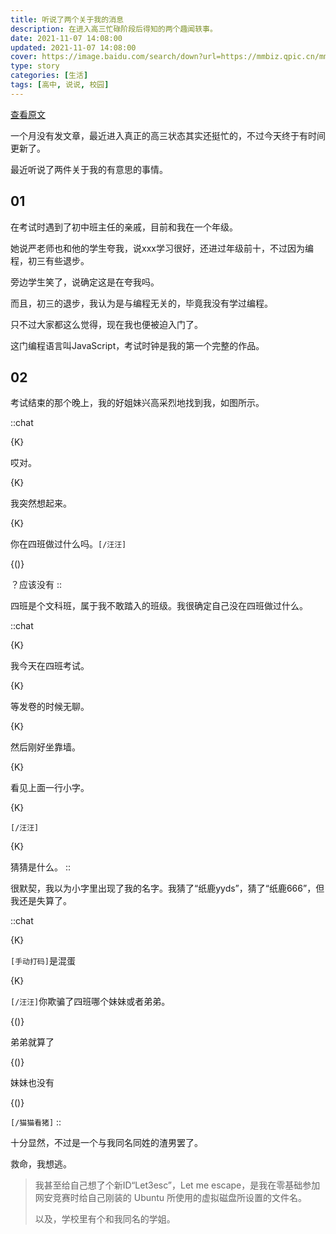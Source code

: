 ```yaml
---
title: 听说了两个关于我的消息
description: 在进入高三忙碌阶段后得知的两个趣闻轶事。
date: 2021-11-07 14:08:00
updated: 2021-11-07 14:08:00
cover: https://image.baidu.com/search/down?url=https://mmbiz.qpic.cn/mmbiz_jpg/9sIibiadwv3fZclobj17h7XiawIziavdejl55ziahIqnyXrJV1YibpXxSZNMj6yybyo5ic6pF5f1K6NulElicVCCnDeaiag/640
type: story
categories: [生活]
tags: [高中, 说说, 校园]
---
```


[查看原文](https://mp.weixin.qq.com/s/S8Em0RoySgjOGQMExHTHag)

一个月没有发文章，最近进入真正的高三状态其实还挺忙的，不过今天终于有时间更新了。

最近听说了两件关于我的有意思的事情。

## 01

在考试时遇到了初中班主任的亲戚，目前和我在一个年级。

她说严老师也和他的学生夸我，说xxx学习很好，还进过年级前十，不过因为编程，初三有些退步。

旁边学生笑了，说确定这是在夸我吗。

而且，初三的退步，我认为是与编程无关的，毕竟我没有学过编程。

只不过大家都这么觉得，现在我也便被迫入门了。

这门编程语言叫JavaScript，考试时钟是我的第一个完整的作品。

## 02

考试结束的那个晚上，我的好姐妹兴高采烈地找到我，如图所示。

::chat

{K}

哎对。

{K}

我突然想起来。

{K}

你在四班做过什么吗。`[/汪汪]`

{()}

？应该没有
::

四班是个文科班，属于我不敢踏入的班级。我很确定自己没在四班做过什么。

::chat

{K}

我今天在四班考试。

{K}

等发卷的时候无聊。

{K}

然后刚好坐靠墙。

{K}

看见上面一行小字。

{K}

`[/汪汪]`

{K}

猜猜是什么。
::

很默契，我以为小字里出现了我的名字。我猜了“纸鹿yyds”，猜了“纸鹿666”，但我还是失算了。

::chat

{K}

`[手动打码]`是混蛋

{K}

`[/汪汪]`你欺骗了四班哪个妹妹或者弟弟。

{()}

弟弟就算了

{()}

妹妹也没有

{()}

`[/猫猫看猪]`
::

十分显然，不过是一个与我同名同姓的渣男罢了。

救命，我想逃。

> 我甚至给自己想了个新ID“Let3esc”，Let me escape，是我在零基础参加网安竞赛时给自己刚装的 Ubuntu 所使用的虚拟磁盘所设置的文件名。
>
> 以及，学校里有个和我同名的学姐。
